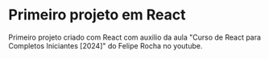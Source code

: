 # Primeiro projeto em React

Primeiro projeto criado com React com auxilio da aula "Curso de React para Completos Iniciantes [2024]" do Felipe Rocha no youtube.
